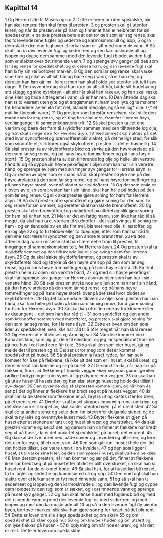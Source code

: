 ## Kapittel 14

1 Og Herren talte til Moses og sa:
2 Dette er loven om den spedalske, når han skal renses: Han skal føres til presten;
3 og presten skal gå utenfor leiren, og når da presten ser på ham og finner at han er helbredet for sin spedalskhet,
4 da skal presten befale at det for den som lar seg rense, skal tas to levende rene fugler og sedertre og karmosinrød ull og isop,
5 og la dem slakte den ene fugl over et lerkar som er fylt med rinnende vann.
6 Så skal han ta den levende fugl og sedertreet og den karmosinrøde ull og isopen og dyppe dem sammen med den levende fugl i blodet av den fugl som er slaktet over det rinnende vann,
7 og sprenge syv ganger på den som lar seg rense for spedalskhet, og slik rense ham, og den levende fugl skal han la fly sin vei bortover marken.
8 Og den som lar seg rense, skal vaske sine klær og rake av alt sitt hår og bade seg i vann, så er han ren, og deretter kan han gå inn i leiren; men han skal holde seg utenfor sitt telt i syv dager.
9 Den syvende dag skal han rake av alt sitt hår, både sitt hodehår og sitt skjegg og sine øyenbryn - alt sitt hår skal han rake av, og han skal vaske sine klær og bade sitt legeme i vann, så er han ren.
10 Den åttende dag skal han ta to værlam uten lyte og et årsgammelt hunlam uten lyte og til matoffer tre tiendedeler av en efa fint mel, blandet med olje, og så en log* olje. / {* et mål for flytende varer.}
11 Og presten som forestår renselsen, skal stille den mann som lar seg rense, og de ting han skal ofre, fram for Herrens åsyn, ved inngangen til sammenkomstens telt.
12 Så skal presten ta det ene værlam og bære det fram til skyldoffer sammen med den tilhørende log olje, og han skal svinge dem for Herrens åsyn.
13 Værlammet skal slaktes på det sted hvor syndofferet og brennofferet blir slaktet, på det hellige sted; for slik som syndofferet, slik hører også skyldofferet presten til, det er høyhellig.
14 Så skal presten ta av skyldofferets blod og stryke på den høyre ørelapp på den som lar seg rense, og på hans høyre tommelfinger og på hans høyre stortå.
15 Og presten skal ta av den tilhørende log olje og helle i sin venstre hånd
16 og så dyppe sin høyre pekefinger i oljen som han har i sin venstre hånd, og sprenge av oljen med sin finger syv ganger for Herrens åsyn.
17 Og av resten av oljen som er i hans hånd, skal presten stryke noe på den høyre ørelapp på den som lar seg rense, og på hans høyre tommelfinger og på hans høyre stortå, ovenpå blodet av skyldofferet.
18 Og det som enda er tilovers av oljen som presten har i sin hånd, skal han helle på hodet på den som lar seg rense. Og slik skal presten gjøre soning for ham for Herrens åsyn.
19 Så skal presten ofre syndofferet og gjøre soning for den som lar seg rense for sin urenhet; og deretter skal han slakte brennofferet.
20 Og presten skal ofre brennofferet og matofferet på alteret og slik gjøre soning for ham, så er han ren.
21 Men er det en fattig mann, som ikke har råd til så meget, da skal han ta et værlam til skyldoffer - det skal svinges til soning for ham - og en tiendedel av en efa fint mel, blandet med olje, til matoffer, og en log olje
22 og to turtelduer eller to dueunger, etter som han har råd til; den ene skal være til syndoffer, og den andre til brennoffer.
23 På den åttende dag av sin renselse skal han bære dette fram til presten, til inngangen til sammenkomstens telt, for Herrens åsyn.
24 Og presten skal ta skyldofferlammet og den tilhørende log olje og svinge dem for Herrens åsyn.
25 Og de skal slakte skyldofferlammet, og presten skal ta av skyldofferets blod og stryke på den høyre ørelapp på den som lar seg rense, og på hans høyre tommelfinger og på hans høyre stortå.
26 Så skal presten helle av oljen i sin venstre hånd,
27 og med sin høyre pekefinger skal han sprenge syv ganger for Herrens åsyn av oljen som han har i sin venstre hånd.
28 Så skal presten stryke noe av oljen som han har i sin hånd, på den høyre ørelapp på den som lar seg rense, og på hans høyre tommelfinger og på hans høyre stortå, ovenpå det sted hvor blodet av skyldofferet er.
29 Og det som enda er tilovers av oljen som presten har i sin hånd, skal han helle på hodet på den som lar seg rense, for å gjøre soning for ham for Herrens åsyn.
30 Så skal han ofre den ene av turtelduene eller av dueungene - det som han har råd til -
31 som syndoffer og den andre som brennoffer sammen med matofferet; og presten skal gjøre soning for den som lar seg rense, for Herrens åsyn.
32 Dette er loven om den som lider av spedalskhet, men ikke har råd til å ofre meget når han skal renses.
33 Og Herren talte til Moses og Aron og sa:
34 Når dere kommer inn i Kana'ans land, som jeg gir dere til eiendom, og jeg lar spedalskhet komme på noe hus i det land dere får i eie,
35 da skal den som eier huset, gå og melde det til presten og si: Det ser ut for meg som det er kommet spedalskhet på huset.
36 Så skal presten la huset rydde, før han selv kommer for å se på flekkene, så ikke alt det som er i huset, skal bli urent; og deretter skal han komme og se på huset.
37 Dersom han da, når han ser på flekkene, finner at flekkene på husets vegger viser seg som grønnlige eller rødlige fordypninger som synes å ligge dypere enn veggen,
38 da skal han gå ut av huset til husets dør, og han skal stenge huset og holde det tillåst i syv dager.
39 Den syvende dag skal presten komme igjen, og når han da ser på det og finner at flekkene har bredt seg ut på husets vegger,
40 da skal han la de stener som flekkene er på, brytes ut og kastes utenfor byen, på et urent sted.
41 Deretter skal huset skrapes innvendig rundt omkring, og det støv som er skrapet av, skal kastes utenfor byen, på et urent sted.
42 Så skal de ta andre stener og sette dem inn istedenfor de gamle stener, og de skal ta ny leire og overstryke huset med.
43 Bryter flekkene ut igjen på huset etter at stenene er tatt ut og huset skrapet og overstrøket,
44 da skal presten komme og se på det, og dersom han da finner at flekkene har bredt seg ut på huset, da er det ondartet spedalskhet på huset; det er urent.
45 Og da skal de rive huset ned, både stener og treverket og all leiren, og føre det utenfor byen, til et urent sted.
46 Den som går inn i huset i hele den tid det holdes tillåst, skal være uren til om kvelden,
47 og den som ligger i huset, skal vaske sine klær, og den som spiser i huset, skal vaske sine klær.
48 Men dersom presten, når han kommer og ser på det, finner at flekkene ikke har bredt seg ut på huset etter at det er blitt overstrøket, da skal han si huset rent; for da er ondet borte.
49 Så skal han, for at huset kan bli renset, ta to fugler og sedertre og karmosinrød ull og isop.
50 Den ene fugl skal han slakte over et lerkar som er fylt med rinnende vann,
51 og så skal han ta sedertreet og isopen og den karmosinrøde ull og den levende fugl og dyppe dem i blodet av den fugl som er slaktet, og i det rinnende vann og sprenge på huset syv ganger.
52 Og han skal rense huset med fuglens blod og med det rinnende vann og med den levende fugl og med sedertreet og med isopen og med den karmosinrøde ull
53 og så la den levende fugl fly utenfor byen, bortover marken; slik skal han gjøre soning for huset, så det blir rent.
54 Dette er loven om alle slags spedalskhet og om skurv
55 og om spedalskhet på klær og på hus
56 og om knuter i huden og om utslett og om lyse flekker på huden -
57 til oplysning om når noe er urent, og når det er rent. Dette er loven om spedalskhet.
